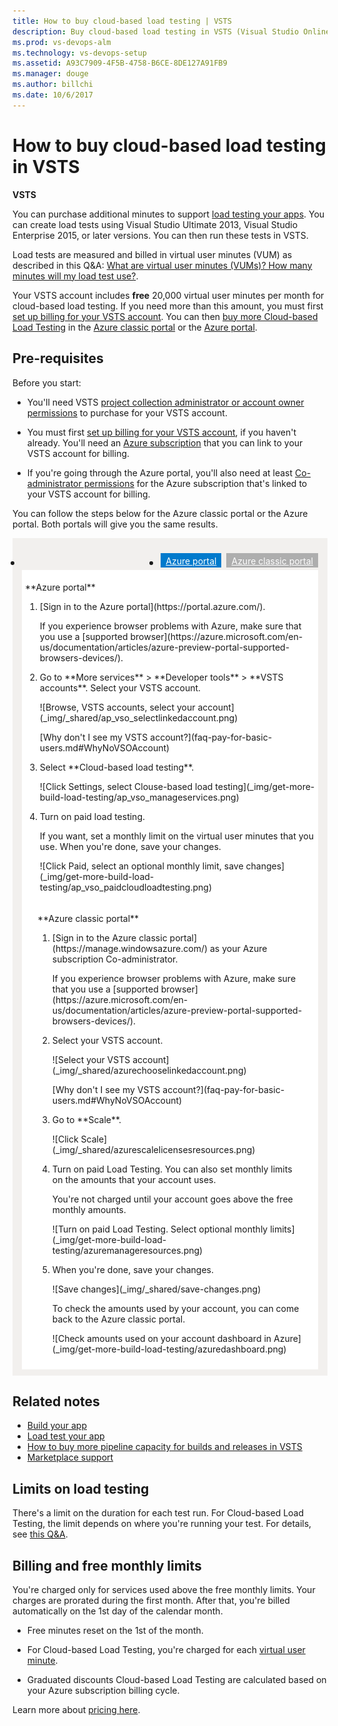 ```yaml
---
title: How to buy cloud-based load testing | VSTS
description: Buy cloud-based load testing in VSTS (Visual Studio Online, VSO, VSTS)
ms.prod: vs-devops-alm
ms.technology: vs-devops-setup
ms.assetid: A93C7909-4F5B-4758-B6CE-8DE127A91FB9
ms.manager: douge
ms.author: billchi
ms.date: 10/6/2017
---
```


#  How to buy cloud-based load testing in VSTS

**VSTS**

You can purchase additional minutes to support [load testing your apps](../load-test/index.md). You can create load tests using Visual Studio Ultimate 2013, Visual Studio Enterprise 2015, or later versions. You can then run these tests in VSTS.

Load tests are measured and billed in virtual user minutes (VUM) as described in  this Q&A: [What are virtual user minutes (VUMs)? How many minutes will my load test use?](../load-test/reference-qa.md#VUM). 

Your VSTS account includes **free**
20,000 virtual user minutes per month for cloud-based load testing.
If you need more than this amount, you must first
[set up billing for your VSTS account](set-up-billing-for-your-account-vs.md).
You can then [buy more Cloud-based Load Testing](#buy-load-testing) in the
[Azure classic portal](https://manage.windowsazure.com/) or the [Azure portal](https://portal.azure.com).



<a name="buy-load-testing"></a>
## Pre-requisites

Before you start:

*  You'll need VSTS
[project collection administrator or account owner permissions](faq-pay-for-basic-users.md#FindOwnerPCA)
to purchase for your VSTS account.

*  You must first
[set up billing for your VSTS account](set-up-billing-for-your-account-vs.md),
if you haven't already. You'll need an [Azure subscription](faq-pay-for-basic-users.md#AzureMSDNSubscription)
that you can link to your VSTS account for billing.

*  If you're going through the Azure portal, you'll also need at least
[Co-administrator permissions](add-backup-billing-managers.md)
for the Azure subscription that's linked to your VSTS account for billing.

You can follow the steps below for the Azure classic portal
or the Azure portal. Both portals will give you the same results.

<div style="background-color: #f2f0ee;padding-top:10px;padding-bottom:10px;">
<ul class="nav nav-pills" style="padding-right:15px;padding-left:15px;padding-bottom:5px;vertical-align:top;font-size:18px;">
<li style="float:left;" data-toggle="collapse" data-target="#buy-load-testing"></li>
<li style="float: right;"><a style="max-width: 374px;min-width: 120px;vertical-align: top;background-color:#AEAEAE;margin: 0px 0px 0px 8px;min-width:90px;color: #fff;border: solid 2px #AEAEAE;border-radius: 0;padding: 2px 6px 0px 6px;outline-style:none;height:32px;font-size:14px;font-weight:400" data-toggle="pill" href="#azure-classic-portal-0">Azure classic portal</a></li>
<li class="active" style="float: right"><a style="max-width: 374px;min-width: 120px;vertical-align: top;background-color:#007acc;margin: 0px 0px 0px 0px;min-width:90px;color: #fff;border: solid 2px #007acc;border-radius: 0;padding: 2px 6px 0px 6px;outline-style:none;height:32px;font-size:14px;font-weight:400" data-toggle="pill" href="#azure-portal-0">Azure portal</a></li>
</ul>

<div id="buy-load-testing" class="tab-content collapse in fade" style="background-color: #ffffff;margin-left: 15px;margin-right:15px;padding: 5px 5px 5px 5px;">
<div id="azure-portal-0" class="tab-pane fade in active">
<p>**Azure portal**
<p>
<ol>
<li>[Sign in to the Azure portal](https://portal.azure.com/).
<p>If you experience browser problems with Azure,
make sure that you use a [supported browser](https://azure.microsoft.com/en-us/documentation/articles/azure-preview-portal-supported-browsers-devices/).
<li>Go to **More services** > **Developer tools** > **VSTS accounts**.
Select your VSTS account.
<p>
<p>![Browse, VSTS accounts, select your account](_img/_shared/ap_vso_selectlinkedaccount.png)
<p>
<p>[Why don't I see my VSTS account?](faq-pay-for-basic-users.md#WhyNoVSOAccount)
<p>
<li>Select **Cloud-based load testing**.
<p>
<p>![Click Settings, select Clouse-based load testing](_img/get-more-build-load-testing/ap_vso_manageservices.png)
<p>
<li>Turn on paid load testing.
<p>
<p>If you want, set a monthly limit on the virtual user minutes that you use.
When you're done, save your changes.
<p>
<p>![Click Paid, select an optional monthly limit, save changes](_img/get-more-build-load-testing/ap_vso_paidcloudloadtesting.png)
<p>
</ol>
</div>

<div class="tab-pane fade" id="azure-classic-portal-0" style="background-color: #ffffff;margin-left: 15px;margin-right:15px;padding: 5px 5px 5px 5px;">
<p>**Azure classic portal**
<p>
<ol>
<li>[Sign in to the Azure classic portal](https://manage.windowsazure.com/)
as your Azure subscription Co-administrator.
<p>
<p>If you experience browser problems with Azure,
make sure that you use a [supported browser](https://azure.microsoft.com/en-us/documentation/articles/azure-preview-portal-supported-browsers-devices/).
<p>
<li>Select your VSTS account.
<p>
<p>![Select your VSTS account](_img/_shared/azurechooselinkedaccount.png)
<p>
<p>[Why don't I see my VSTS account?](faq-pay-for-basic-users.md#WhyNoVSOAccount)
<p>
<li>Go to **Scale**.
<p>
<p>![Click Scale](_img/_shared/azurescalelicensesresources.png)
<p>
<li>Turn on paid Load Testing.
You can also set monthly limits on the amounts that your account uses.
<p>
<p>You're not charged until your account goes above the free monthly amounts.
<p>
<p>![Turn on paid Load Testing. Select optional monthly limits](_img/get-more-build-load-testing/azuremanageresources.png)
<p>
<li>When you're done, save your changes.
<p>
<p>![Save changes](_img/_shared/save-changes.png)
<p>
<p>To check the amounts used by your account,
you can come back to the Azure classic portal.
<p>
<p>![Check amounts used on your account dashboard in Azure](_img/get-more-build-load-testing/azuredashboard.png)
<p>
</ol>
</div>


</div></div>

## Related notes  

- [Build your app](../build-release/apps/index.md)
- [Load test your app](../load-test/get-started-simple-cloud-load-test.md)  
- [How to buy more pipeline capacity for builds and releases in VSTS](buy-more-build-vs.md)  
- [Marketplace support](../marketplace/marketplace-billing-qa.md)  


## Limits on load testing

There's a limit on the duration for each test run.  For Cloud-based Load Testing, the limit depends on where you're 
running your test.  For details, see [this Q&A](../load-test/reference-qa.md#test-limits).


## Billing and free monthly limits

You're charged only for services used above the free monthly limits.  Your charges are prorated during the first 
month. After that, you're billed automatically on the 1st day of the calendar month.

*  Free minutes reset on the 1st of the month.

*  For Cloud-based Load Testing, you're charged for each 
   [virtual user minute](../load-test/reference-qa.md#VUM).

*   Graduated discounts Cloud-based Load Testing
are calculated based on your Azure subscription billing cycle.

Learn more about [pricing here](https://www.visualstudio.com/team-services/pricing).

